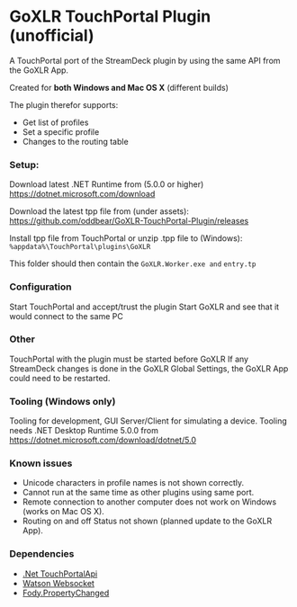 # GoXLR TouchPortal Plugin (unofficial)
A TouchPortal port of the StreamDeck plugin by using the same API from the GoXLR App.

Created for **both Windows and Mac OS X** (different builds)

The plugin therefor supports:
- Get list of profiles
- Set a specific profile
- Changes to the routing table

### Setup:

Download latest .NET Runtime from (5.0.0 or higher) https://dotnet.microsoft.com/download

Download the latest tpp file from (under assets): https://github.com/oddbear/GoXLR-TouchPortal-Plugin/releases

Install tpp file from TouchPortal or unzip .tpp file to (Windows): `%appdata%\TouchPortal\plugins\GoXLR`

This folder should then contain the `GoXLR.Worker.exe and` `entry.tp`

### Configuration

Start TouchPortal and accept/trust the plugin
Start GoXLR and see that it would connect to the same PC

### Other

TouchPortal with the plugin must be started before GoXLR
If any StreamDeck changes is done in the GoXLR Global Settings, the GoXLR App could need to be restarted.

### Tooling (Windows only)

Tooling for development, GUI Server/Client for simulating a device.
Tooling needs .NET Desktop Runtime 5.0.0 from https://dotnet.microsoft.com/download/dotnet/5.0

### Known issues

- Unicode characters in profile names is not shown correctly.
- Cannot run at the same time as other plugins using same port.
- Remote connection to another computer does not work on Windows (works on Mac OS X).
- Routing on and off Status not shown (planned update to the GoXLR App).

### Dependencies

- [.Net TouchPortalApi](https://github.com/tlewis17/TouchPortalAPI)
- [Watson Websocket](https://github.com/jchristn/WatsonWebsocket)
- [Fody.PropertyChanged](https://github.com/Fody/PropertyChanged)
